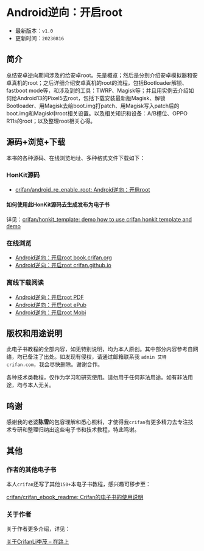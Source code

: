 # Android逆向：开启root

* 最新版本：`v1.0`
* 更新时间：`20230816`

## 简介

总结安卓逆向期间涉及的给安卓root。先是概览；然后是分别介绍安卓模拟器和安卓真机的root；之后详细介绍安卓真机的root的流程，包括Bootloader解锁、fastboot mode等，和涉及到的工具：TWRP、Magisk等；并且用实例去介绍如何给Android13的Pixel5去root，包括下载安装最新版Magisk、解锁Bootloader、用Magisk去给boot.img打patch、用Magisk写入patch后的boot.img和Magisk中root相关设置。以及相关知识和设备：A/B槽位、OPPO R11s的root；以及整理root相关心得。

## 源码+浏览+下载

本书的各种源码、在线浏览地址、多种格式文件下载如下：

### HonKit源码

* [crifan/android_re_enable_root: Android逆向：开启root](https://github.com/crifan/android_re_enable_root)

#### 如何使用此HonKit源码去生成发布为电子书

详见：[crifan/honkit_template: demo how to use crifan honkit template and demo](https://github.com/crifan/honkit_template)

### 在线浏览

* [Android逆向：开启root book.crifan.org](https://book.crifan.org/books/android_re_enable_root/website/)
* [Android逆向：开启root crifan.github.io](https://crifan.github.io/android_re_enable_root/website/)

### 离线下载阅读

* [Android逆向：开启root PDF](https://book.crifan.org/books/android_re_enable_root/pdf/android_re_enable_root.pdf)
* [Android逆向：开启root ePub](https://book.crifan.org/books/android_re_enable_root/epub/android_re_enable_root.epub)
* [Android逆向：开启root Mobi](https://book.crifan.org/books/android_re_enable_root/mobi/android_re_enable_root.mobi)

## 版权和用途说明

此电子书教程的全部内容，如无特别说明，均为本人原创。其中部分内容参考自网络，均已备注了出处。如发现有侵权，请通过邮箱联系我 `admin 艾特 crifan.com`，我会尽快删除。谢谢合作。

各种技术类教程，仅作为学习和研究使用。请勿用于任何非法用途。如有非法用途，均与本人无关。

## 鸣谢

感谢我的老婆**陈雪**的包容理解和悉心照料，才使得我`crifan`有更多精力去专注技术专研和整理归纳出这些电子书和技术教程，特此鸣谢。

## 其他

### 作者的其他电子书

本人`crifan`还写了其他`150+`本电子书教程，感兴趣可移步至：

[crifan/crifan_ebook_readme: Crifan的电子书的使用说明](https://github.com/crifan/crifan_ebook_readme)

### 关于作者

关于作者更多介绍，详见：

[关于CrifanLi李茂 – 在路上](https://www.crifan.org/about/)
